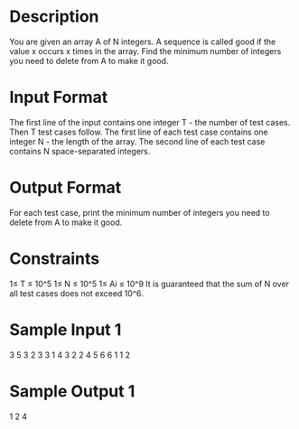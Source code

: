 # Description
You are given an array A of N integers. A sequence is called good if the value x occurs x times in the array. Find the minimum number of integers you need to delete from A to make it good.

# Input Format
The first line of the input contains one integer T - the number of test cases. Then T test cases follow.
The first line of each test case contains one integer N - the length of the array. 
The second line of each test case contains N space-separated integers.

# Output Format
For each test case, print the minimum number of integers you need to delete from A to make it good.

# Constraints
1≤ T ≤ 10^5
1≤ N ≤ 10^5
1≤ Ai ≤ 10^9
It is guaranteed that the sum of N over all test cases does not exceed 10^6.

# Sample Input 1
3
5
3 2 3 3 1
4
3 2 2 4
5
6 6 1 1 2

# Sample Output 1
1
2
4
